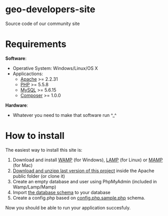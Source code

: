 # geo-developers-site
Source code of our community site

# Requirements
**Software**:
* Operative System: Windows/Linux/OS X
* Applicactions:
  * [Apache](https://httpd.apache.org/download.cgi) >= 2.2.31
  * [PHP](http://php.net/downloads.php) >= 5.5.8
  * [MySQL](https://www.mysql.com/downloads/) >= 5.6.15
  * [Composer](https://getcomposer.org/download/) >= 1.0.0

**Hardware**: 
* Whatever you need to make that software run ^_^

# How to install

The easiest way to install this site is:

1. Download and install [WAMP](http://www.wampserver.com/en/) (for Windows), [LAMP](https://bitnami.com/stack/lamp/installer) (for Linux) or [MAMP](https://www.mamp.info/en/) (for Mac)
2. [Download and unzipp last version of this project](https://github.com/Geo-Developers/geo-developers-site/archive/master.zip) inside the Apache public folder (or clone it)
3. Create an empty database and user using PhpMyAdmin (included in Wamp/Lamp/Mamp)
4. Import [the database schema](https://github.com/Geo-Developers/geo-developers-site/blob/master/install/database.sql) to your database
5. Create a config.php based on [config.php.sample.php](https://github.com/Geo-Developers/geo-developers-site/blob/master/config.php.sample.php) schema.

Now you should be able to run your application succesfuly.
